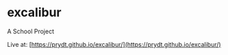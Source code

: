 # excalibur
A School Project

Live at: [https://prydt.github.io/excalibur/](https://prydt.github.io/excalibur/)
